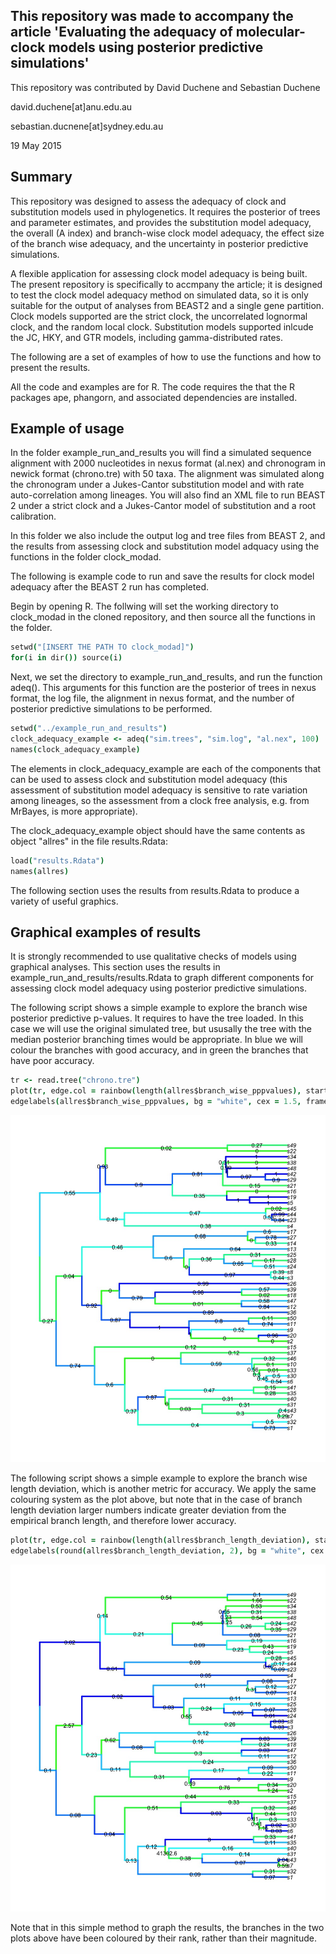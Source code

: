 This repository was made to accompany the article 'Evaluating the adequacy of molecular-clock models using posterior predictive simulations'
--------------------------------------------------------------------------------------------------------------------------------------------

This repository was contributed by David Duchene and Sebastian Duchene

david.duchene[at]anu.edu.au

sebastian.ducnene[at]sydney.edu.au

19 May 2015

Summary
-------

This repository was designed to assess the adequacy of clock and substitution models used in phylogenetics. It requires the posterior of trees and parameter estimates, and provides the substitution model adequacy, the overall (A index) and branch-wise clock model adequacy, the effect size of the branch wise adequacy, and the uncertainty in posterior predictive simulations.

A flexible application for assessing clock model adequacy is being built. The present repository is specifically to accmpany the article; it is designed to test the clock model adequacy method on simulated data, so it is only suitable for the output of analyses from BEAST2 and a single gene partition. Clock models supported are the strict clock, the uncorrelated lognormal clock, and the random local clock. Substitution models supported inlcude the JC, HKY, and GTR models, including gamma-distributed rates.

The following are a set of examples of how to use the functions and how to present the results.

All the code and examples are for R. The code requires the that the R packages ape, phangorn, and associated dependencies are installed.

Example of usage
----------------
In the folder example_run_and_results you will find a simulated sequence alignment with 2000 nucleotides in nexus format (al.nex) and chronogram in newick format (chrono.tre) with 50 taxa. The alignment was simulated along the chronogram under a Jukes-Cantor substitution model and with rate auto-correlation among lineages. You will also find an XML file to run BEAST 2 under a strict clock and a Jukes-Cantor model of substitution and a root calibration.

In this folder we also include the output log and tree files from BEAST 2, and the results from assessing clock and substitution model adquacy using the functions in the folder clock_modad.

The following is example code to run and save the results for clock model adequacy after the BEAST 2 run has completed.

Begin by opening R. The follwing will set the working directory to clock_modad in the cloned repository, and then source all the functions in the folder.

```coffee
setwd("[INSERT THE PATH TO clock_modad]")
for(i in dir()) source(i)
```

Next, we set the directory to example_run_and_results, and run the function adeq(). This arguments for this function are the posterior of trees in nexus format, the log file, the alignment in nexus format, and the number of posterior predictive simulations to be performed.

```coffee
setwd("../example_run_and_results")
clock_adequacy_example <- adeq("sim.trees", "sim.log", "al.nex", 100)
names(clock_adequacy_example)
```

The elements in clock_adequacy_example are each of the components that can be used to assess clock and substitution model adequacy (this assessment of substitution model adequacy is sensitive to rate variation among lineages, so the assessment from a clock free analysis, e.g. from MrBayes, is more appropriate). 

The clock_adequacy_example object should have the same contents as object "allres" in the file results.Rdata:

```coffee
load("results.Rdata")
names(allres)
```

The following section uses the results from results.Rdata to produce a variety of useful graphics.

Graphical examples of results
-----------------------------
It is strongly recommended to use qualitative checks of models using graphical analyses. This section uses the results in example_run_and_results/results.Rdata to graph different components for assessing clock model adequacy using posterior predictive simulations.

The following script shows a simple example to explore the branch wise posterior predictive p-values. It requires to have the tree loaded. In this case we will use the original simulated tree, but ususally the tree with the median posterior branching times would be appropriate. In blue we will colour the branches with good accuracy, and in green the branches that have poor accuracy.

```coffee
tr <- read.tree("chrono.tre")
plot(tr, edge.col = rainbow(length(allres$branch_wise_pppvalues), start = 2/6, end = 4/6)[rank(allres$branch_wise_pppvalues)], edge.width = 6, cex = 1.5)
edgelabels(allres$branch_wise_pppvalues, bg = "white", cex = 1.5, frame = "none")
```

![plot of chunk fig1_branchwise_p.jpg](figures/fig1_branchwise_p.jpg)

The following script shows a simple example to explore the branch wise length deviation, which is another metric for accuracy. We apply the same colouring system as the plot above, but note that in the case of branch length deviation larger numbers indicate greater deviation from the empirical branch length, and therefore lower accuracy.

```coffee
plot(tr, edge.col = rainbow(length(allres$branch_length_deviation), start = 4/6, end = 2/6)[rank(allres$branch_length_deviation)], edge.width = 6, cex = 1.5)
edgelabels(round(allres$branch_length_deviation, 2), bg = "white", cex = 1.5, frame = "none")
```

![plot of chunk fig2_branchwise_dev.jpg](figures/fig2_branchwise_dev.jpg)

Note that in this simple method to graph the results, the branches in the two plots above have been coloured by their rank, rather than their magnitude. 

